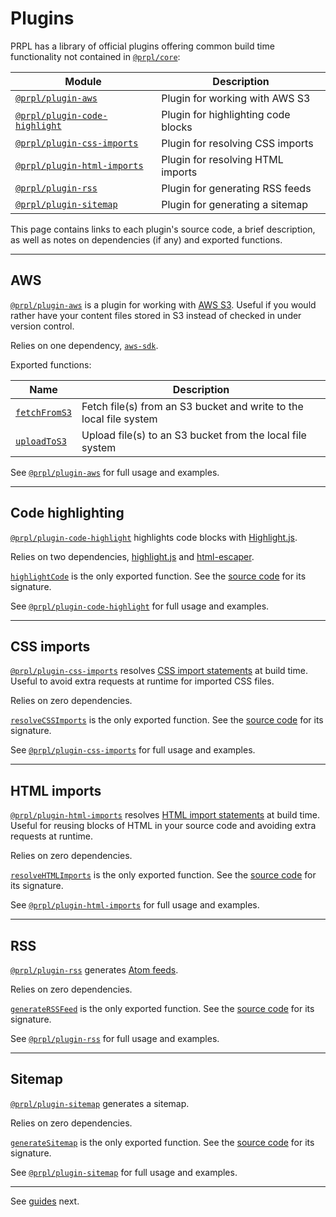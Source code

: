 <!--
title: Plugins
slug: /plugins
order: 04
-->

# Plugins

PRPL has a library of official plugins offering common build time functionality not contained in [`@prpl/core`](https://github.com/tyhopp/prpl/tree/master/packages/core):

| Module | Description |
| --- | --- |
| [`@prpl/plugin-aws`](#aws) | Plugin for working with AWS S3 |
| [`@prpl/plugin-code-highlight`](#code-highlighting) | Plugin for highlighting code blocks |
| [`@prpl/plugin-css-imports`](#css-imports) | Plugin for resolving CSS imports |
| [`@prpl/plugin-html-imports`](#html-imports) | Plugin for resolving HTML imports |
| [`@prpl/plugin-rss`](#rss) | Plugin for generating RSS feeds |
| [`@prpl/plugin-sitemap`](#sitemap) | Plugin for generating a sitemap |

This page contains links to each plugin's source code, a brief description, as well as notes on dependencies (if any) 
and exported functions.

---

## AWS

[`@prpl/plugin-aws`](https://github.com/tyhopp/prpl/tree/master/packages/plugin-aws) is a plugin for working with [AWS S3](https://aws.amazon.com/s3/). Useful if
you would rather have your content files stored in S3 instead of checked in under version control.

Relies on one dependency, [`aws-sdk`](https://github.com/aws/aws-sdk-js).

Exported functions:

| Name | Description |
| --- | --- |
| [`fetchFromS3`](https://github.com/tyhopp/prpl/tree/master/packages/plugin-aws/src/fetch-from-s3.ts) | Fetch file(s) from an S3 bucket and write to the local file system |
| [`uploadToS3`](https://github.com/tyhopp/prpl/tree/master/packages/plugin-aws/src/upload-to-s3.ts) | Upload file(s) to an S3 bucket from the local file system |

See [`@prpl/plugin-aws`](https://github.com/tyhopp/prpl/tree/master/packages/plugin-aws) for full usage and examples.

---

## Code highlighting

[`@prpl/plugin-code-highlight`](https://github.com/tyhopp/prpl/tree/master/packages/plugin-code-highlight) highlights code blocks with [Highlight.js](https://github.com/highlightjs/highlight.js).

Relies on two dependencies, [highlight.js](https://github.com/highlightjs/highlight.js) and
[html-escaper](https://github.com/WebReflection/html-escaper).

[`highlightCode`](https://github.com/tyhopp/prpl/tree/master/packages/plugin-code-highlight/src/index.ts) is the
only exported function. See the [source code](https://github.com/tyhopp/prpl/tree/master/packages/plugin-code-highlight/src/index.ts) for its signature.

See [`@prpl/plugin-code-highlight`](https://github.com/tyhopp/prpl/tree/master/packages/plugin-code-highlight) for full usage and examples.

---

## CSS imports

[`@prpl/plugin-css-imports`](https://github.com/tyhopp/prpl/tree/master/packages/plugin-css-imports) resolves [CSS import statements](https://developer.mozilla.org/en-US/docs/Web/CSS/@import) at build time. Useful to avoid extra
requests at runtime for imported CSS files.

Relies on zero dependencies.

[`resolveCSSImports`](https://github.com/tyhopp/prpl/tree/master/packages/plugin-css-imports/src/index.ts) is the
only exported function. See the [source code](https://github.com/tyhopp/prpl/tree/master/packages/plugin-css-imports/src/index.ts) for its signature.

See [`@prpl/plugin-css-imports`](https://github.com/tyhopp/prpl/tree/master/packages/plugin-css-imports) for full
usage and examples.

---

## HTML imports

[`@prpl/plugin-html-imports`](https://github.com/tyhopp/prpl/tree/master/packages/plugin-html-imports) resolves [HTML import statements](https://developer.mozilla.org/en-US/docs/Web/Web_Components/HTML_Imports) at build time. Useful for reusing blocks of HTML in your source code and avoiding extra requests 
at runtime.

Relies on zero dependencies.

[`resolveHTMLImports`](https://github.com/tyhopp/prpl/tree/master/packages/plugin-html-imports/src/index.ts) is the 
only exported function. See the [source code](https://github.com/tyhopp/prpl/tree/master/packages/plugin-html-imports/src/index.ts) for its signature.

See [`@prpl/plugin-html-imports`](https://github.com/tyhopp/prpl/tree/master/packages/plugin-html-imports) for full 
usage and examples.

---

## RSS

[`@prpl/plugin-rss`](https://github.com/tyhopp/prpl/tree/master/packages/plugin-rss) generates [Atom feeds](https://en.wikipedia.org/wiki/Atom_(Web_standard)).

Relies on zero dependencies.

[`generateRSSFeed`](https://github.com/tyhopp/prpl/tree/master/packages/plugin-rss/src/index.ts) is the
only exported function. See the [source code](https://github.com/tyhopp/prpl/tree/master/packages/plugin-rss/src/index.ts) for its signature.

See [`@prpl/plugin-rss`](https://github.com/tyhopp/prpl/tree/master/packages/plugin-rss) for full usage and examples.

---

## Sitemap

[`@prpl/plugin-sitemap`](https://github.com/tyhopp/prpl/tree/master/packages/plugin-sitemap) generates a sitemap.

Relies on zero dependencies.

[`generateSitemap`](https://github.com/tyhopp/prpl/tree/master/packages/plugin-sitemap/src/index.ts) is the
only exported function. See the [source code](https://github.com/tyhopp/prpl/tree/master/packages/plugin-sitemap/src/index.ts) for its signature.

See [`@prpl/plugin-sitemap`](https://github.com/tyhopp/prpl/tree/master/packages/plugin-sitemap) for full usage and examples.

---

See [guides](/guides) next.